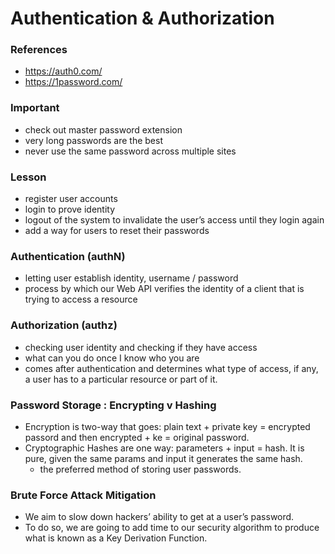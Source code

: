 # Authentication & Authorization

### References

- https://auth0.com/
- https://1password.com/

### Important

- check out master password extension
- very long passwords are the best
- never use the same password across multiple sites

### Lesson

- register user accounts
- login to prove identity
- logout of the system to invalidate the user’s access until they login again
- add a way for users to reset their passwords

### Authentication (authN)

- letting user establish identity, username / password
- process by which our Web API verifies the identity of a client that is trying to access a resource

### Authorization (authz)

- checking user identity and checking if they have access
- what can you do once I know who you are
- comes after authentication and determines what type of access, if any, a user has to a particular resource or part of it.

### Password Storage : Encrypting v Hashing

- Encryption is two-way that goes: plain text + private key = encrypted passord and then encrypted + ke = original password.
- Cryptographic Hashes are one way: parameters + input = hash. It is pure, given the same params and input it generates the same hash.
  - the preferred method of storing user passwords.

### Brute Force Attack Mitigation

- We aim to slow down hackers’ ability to get at a user’s password.
- To do so, we are going to add time to our security algorithm to produce what is known as a Key Derivation Function.
